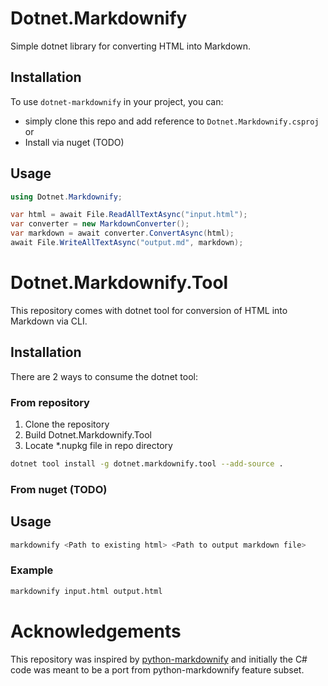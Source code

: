# Dotnet.Markdownify

Simple dotnet library for converting HTML into Markdown.

## Installation

To use `dotnet-markdownify` in your project, you can:

- simply clone this repo and add reference to `Dotnet.Markdownify.csproj` or
- Install via nuget (TODO)

## Usage

```csharp
using Dotnet.Markdownify;

var html = await File.ReadAllTextAsync("input.html");
var converter = new MarkdownConverter();
var markdown = await converter.ConvertAsync(html);
await File.WriteAllTextAsync("output.md", markdown);
```

# Dotnet.Markdownify.Tool

This repository comes with dotnet tool for conversion of HTML into Markdown via CLI.

## Installation

There are 2 ways to consume the dotnet tool:

### From repository
1. Clone the repository
2. Build Dotnet.Markdownify.Tool
3. Locate *.nupkg file in repo directory

```bash
dotnet tool install -g dotnet.markdownify.tool --add-source .
```

### From nuget (TODO)

## Usage

```bash
markdownify <Path to existing html> <Path to output markdown file>
```

### Example
```bash
markdownify input.html output.html
```

# Acknowledgements

This repository was inspired by [python-markdownify](https://github.com/matthewwithanm/python-markdownify) 
and initially the C# code was meant to be a port from python-markdownify feature subset. 
